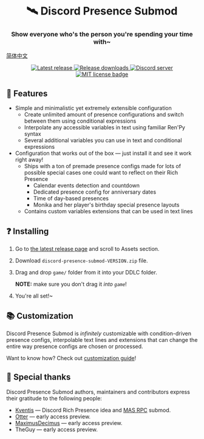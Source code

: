 <h1 align="center">🛰️ Discord Presence Submod</h1>
<h3 align="center">Show everyone who's the person you're spending your time with~</h3>

[简体中文](README_zhCN.md)

<p align="center">
  <a href="https://github.com/friends-of-monika/mas-presence/releases/latest">
    <img alt="Latest release" src="https://img.shields.io/github/v/release/friends-of-monika/mas-presence">
  </a>
  <a href="https://github.com/friends-of-monika/mas-presence/releases">
    <img alt="Release downloads" src="https://img.shields.io/github/downloads/friends-of-monika/mas-presence/total">
  </a>
  <a href="https://mon.icu/discord">
    <img alt="Discord server" src="https://discordapp.com/api/guilds/970747033071804426/widget.png?style=shield">
  </a>
  <a href="https://github.com/friends-of-monika/mas-presence/blob/main/LICENSE.txt">
    <img alt="MIT license badge" src="https://img.shields.io/badge/License-MIT-lightgrey.svg">
  </a>
</p>

## 🌟 Features

* Simple and minimalistic yet extremely extensible configuration
  * Create unlimited amount of presence configurations and switch between them
    using conditional expressions
  * Interpolate any accessible variables in text using familiar Ren'Py syntax
  * Several additional variables you can use in text and conditional expressions
* Configuration that works out of the box &mdash; just install it and
  see it work right away!
  * Ships with a ton of premade presence configs made for lots of possible
    special cases one could want to reflect on their Rich Presence
    * Calendar events detection and countdown
    * Dedicated presence config for anniversary dates
    * Time of day-based presences
    * Monika and her player's birthday special presence layouts
  * Contains custom variables extensions that can be used in text lines

## ❓ Installing

1. Go to [the latest release page][6] and scroll to Assets section.
2. Download `discord-presence-submod-VERSION.zip` file.
3. Drag and drop `game/` folder from it into your DDLC folder.

   **NOTE:** make sure you don't drag it *into `game`*!
4. You're all set!~

## 📚 Customization

Discord Presence Submod is *infinitely* customizable with condition-driven
presence configs, interpolable text lines and extensions that can change the
entire way presence configs are chosen or processed.

Want to know how? Check out [customization guide][1]!

## 🏅 Special thanks

Discord Presence Submod authors, maintainers and contributors express their
gratitude to the following people:
* [Kventis][2] &mdash; Discord Rich Presence idea and [MAS RPC][5] submod.
* [Otter][3] &mdash; early access preview.
* [MaximusDecimus][4] &mdash; early access preview.
* TheGuy &mdash; early access preview.

[1]: doc/CUSTOMIZING.md
[2]: https://github.com/ImKventis
[3]: https://github.com/my-otter-self
[4]: https://github.com/AzhamProdLive
[5]: https://github.com/ImKventis/MAS_RPC
[6]: https://github.com/friends-of-monika/mas-presence/releases/latest